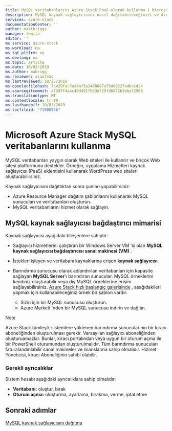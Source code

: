 ```yaml
---
title: MySQL veritabanlarını Azure Stack PaaS olarak kullanma | Microsoft Docs
description: MySQL kaynak sağlayıcısını nasıl dağıtabileceğinizi ve Azure Stack bir hizmet olarak MySQL veritabanları sağlayabileceğinizi öğrenin.
services: azure-stack
documentationCenter: ''
author: mattbriggs
manager: femila
editor: ''
ms.service: azure-stack
ms.workload: na
ms.tgt_pltfrm: na
ms.devlang: na
ms.topic: article
ms.date: 10/02/2019
ms.author: mabrigg
ms.reviewer: xiaofmao
ms.lastreviewed: 10/25/2018
ms.openlocfilehash: 7c429fac7a24af3a1488687a79dd822fa4bccd24
ms.sourcegitcommit: a7207f4a4c40d4917b63e729fd6872b3dba72968
ms.translationtype: MT
ms.contentlocale: tr-TR
ms.lasthandoff: 10/03/2019
ms.locfileid: "71908956"
---
```

# <a name="use-mysql-databases-on-microsoft-azure-stack"></a>Microsoft Azure Stack MySQL veritabanlarını kullanma

MySQL veritabanları yaygın olarak Web siteleri ile kullanılır ve birçok Web sitesi platformunu destekler. Örneğin, uygulama Hizmetleri kaynak sağlayıcısı (PaaS) eklentisini kullanarak WordPress web siteleri oluşturabilirsiniz.

Kaynak sağlayıcısını dağıttıktan sonra şunları yapabilirsiniz:

* Azure Resource Manager dağıtım şablonlarını kullanarak MySQL sunucuları ve veritabanları oluşturun.
* MySQL veritabanlarını hizmet olarak sağlayın.  

## <a name="mysql-resource-provider-adapter-architecture"></a>MySQL kaynak sağlayıcısı bağdaştırıcı mimarisi

Kaynak sağlayıcısı aşağıdaki bileşenlere sahiptir:

* Sağlayıcı hizmetlerini çalıştıran bir Windows Server VM 'si olan **MySQL kaynak sağlayıcısı bağdaştırıcısı sanal makinesi (VM)** .
* İstekleri işleyen ve veritabanı kaynaklarına erişen **kaynak sağlayıcısı**.
* Barındırma sunucusu olarak adlandırılan veritabanları için kapasite sağlayan **MySQL Server**'ı barındıran sunucular. MySQL örneklerini kendiniz oluşturabilir veya dış MySQL örneklerine erişim sağlayabilirsiniz. [Azure Stack hızlı başlangıç galerisinde](https://github.com/Azure/AzureStack-QuickStart-Templates/tree/master/mysql-standalone-server-windows) , aşağıdakileri yapmak için kullanabileceğiniz örnek bir şablon vardır:

  * Sizin için bir MySQL sunucusu oluşturun.
  * Azure Marketi 'nden bir MySQL sunucusu indirin ve dağıtın.

> [!NOTE]
> Azure Stack tümleşik sistemlere yüklenen barındırma sunucularının bir kiracı aboneliğinden oluşturulması gerekir. Varsayılan sağlayıcı aboneliğinden oluşturuamazlar. Bunlar, kiracı portalından veya uygun bir oturum açma ile bir PowerShell oturumundan oluşturulmalıdır. Tüm barındırma sunucuları faturalandırılabilir sanal makineler ve lisanslarına sahip olmalıdır. Hizmet Yöneticisi, kiracı Aboneliğinin sahibi olabilir.

### <a name="required-privileges"></a>Gerekli ayrıcalıklar

Sistem hesabı aşağıdaki ayrıcalıklara sahip olmalıdır:

* **Veritabanı:** oluştur, bırak
* **Oturum açma:** oluşturma, ayarlama, bırakma, verme, iptal etme  

## <a name="next-steps"></a>Sonraki adımlar

[MySQL kaynak sağlayıcısını dağıtma](azure-stack-mysql-resource-provider-deploy.md)
